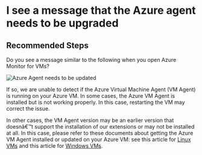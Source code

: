 <properties
       pageTitle="I see a message that the Azure agent needs to be upgraded"
    description="I see a message that the Azure agent needs to be upgraded"
    infoBubbleText="Here are some things to help with updating the azure agent"
    service="microsoft.insights"
    authors="rashmian"
    ms.author="rashmia"
    selfHelpType="generic"
    articleId="insights-for-vm-agent-upgrade"
    productPesIds="17081"
    supportTopicIds="32738517"
    cloudEnvironments="public, blackForest, fairfax, mooncake"
    ownershipId="AzureMonitoring_Essentials"
 />

 
# I see a message that the Azure agent needs to be upgraded

## **Recommended Steps**

Do you see a message similar to the following when you open Azure Monitor for VMs?


![Azure Agent needs to be updated](https://docs.microsoft.com/azure/azure-monitor/app/media/troubleshoot/insights-vm/vminsights-azureagent/azure-agent-01.png?branch=pr-en-us-115799)

If so, we are unable to detect if the Azure Virtual Machine Agent (VM Agent) is running on your Azure VM.  In some cases, the Azure VM Agent is installed but is not working properly.  In this case, restarting the VM may correct the issue.

In other cases, the VM Agent version may be an earlier version that doesnâ€™t support the installation of our extensions or may not be installed at all.  In this case, please refer to these documents about getting the Azure VM Agent installed or updated on your Azure VM:  see this article for [Linux VMs](https://docs.microsoft.com/azure/virtual-machines/extensions/agent-linux) and this article for [Windows VMs](https://docs.microsoft.com/azure/virtual-machines/extensions/agent-windows).
